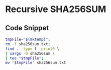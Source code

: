 # Recursive SHA256SUM
## Code Snippet

```bash
tmpFile="$(mktemp)";
rm -f sha256sum.txt;
find . -type f -print0 \
| xargs -0 sha256sum \
| tee "$tmpFile"; 
mv "$tmpFile" sha256sum.txt
```

